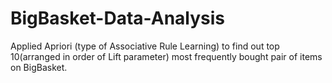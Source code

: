 # BigBasket-Data-Analysis
Applied Apriori (type of Associative Rule Learning) to find out top 10(arranged in order of Lift parameter) most frequently bought pair of items on BigBasket.
